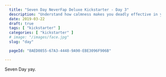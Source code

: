 ```yaml
---
  title: "Seven Day NeverFap Deluxe Kickstarter - Day 3"
  description: "Understand how calmness makes you deadly effective in your day-to-day life."
  date: 2019-03-22
  draft: true
  tags: [ "kickstarter" ]
  categories: [ "kickstarter" ]
  # image: "/images/face.jpg"
  slug: "day"

  pageId: "8AED0855-67A3-4448-9A90-EBE3096F906B"

---
```


Seven Day yay.